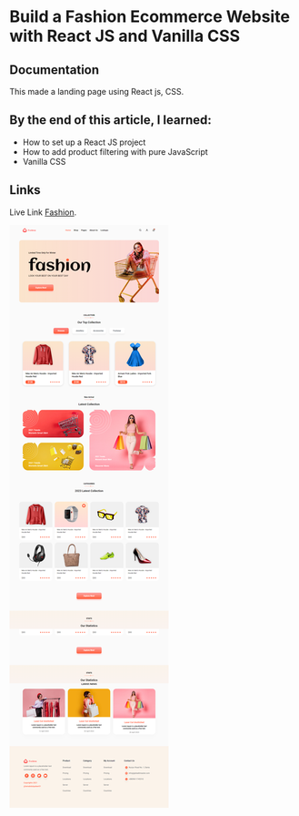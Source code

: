 # Build a Fashion Ecommerce Website with React JS and Vanilla CSS

## Documentation

This made a landing page using React js, CSS.

## By the end of this article, I learned:

- How to set up a React JS project
- How to add product filtering with pure JavaScript
- Vanilla CSS

## Links

Live Link [Fashion](https://globalitmasterfashion.netlify.app/).

![My Image](./fashion.png)
